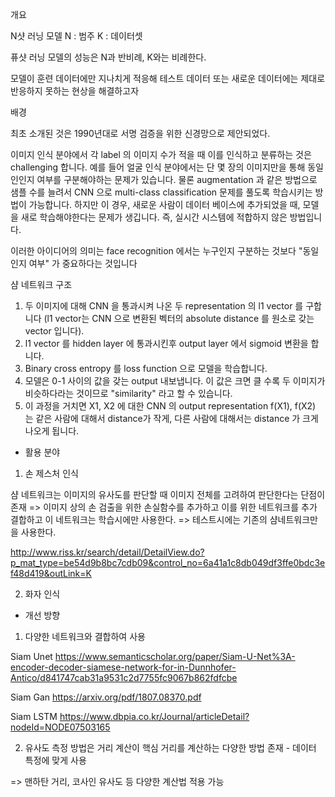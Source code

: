 개요

N샷 러닝 모델
N : 범주
K : 데이터셋

퓨샷 러닝 모델의 성능은 N과 반비례, K와는 비례한다.

모델이 훈련 데이터에만 지나치게 적응해 테스트 데이터 또는 새로운 데이터에는 제대로 반응하지 못하는 현상을 해결하고자



배경

최초 소개된 것은 1990년대로 서명 검증을 위한 신경망으로 제안되었다.

이미지 인식 분야에서 각 label 의 이미지 수가 적을 때 이를 인식하고 분류하는 것은 challenging 합니다. 
예를 들어 얼굴 인식 분야에서는 단 몇 장의 이미지만을 통해 동일인인지 여부를 구분해야하는 문제가 있습니다. 
물론 augmentation 과 같은 방법으로 샘플 수를 늘려서 CNN 으로 multi-class classification 문제를 풀도록 학습시키는 방법이 가능합니다. 
하지만 이 경우, 새로운 사람이 데이터 베이스에 추가되었을 때, 모델을 새로 학습해야한다는 문제가 생깁니다. 
즉, 실시간 시스템에 적합하지 않은 방법입니다. 

이러한 아이디어의 의미는 face recognition 에서는 누구인지 구분하는 것보다 "동일인지 여부" 가 중요하다는 것입니다



샴 네트워크 구조

1. 두 이미지에 대해 CNN 을 통과시켜 나온 두 representation 의 l1 vector 를 구합니다 (l1 vector는 CNN 으로 변환된 벡터의 absolute distance 를 원소로 갖는 vector 입니다).
2. l1 vector 를 hidden layer 에 통과시킨후 output layer 에서 sigmoid 변환을 합니다. 
3. Binary cross entropy 를 loss function 으로 모델을 학습합니다. 
4. 모델은 0-1 사이의 값을 갖는 output 내보냅니다. 이 값은 크면 클 수록 두 이미지가 비슷하다라는 것이므로 "similarity" 라고 할 수 있습니다. 
5. 이 과정을 거치면 X1, X2 에 대한 CNN 의 output representation f(X1), f(X2) 는 같은 사람에 대해서 distance가 작게, 다른 사람에 대해서는 distance 가 크게 나오게 됩니다.


* 활용 분야

1. 손 제스처 인식

샴 네트워크는 이미지의 유사도를 판단할 때 이미지 전체를 고려하여 판단한다는 단점이 존재
=> 이미지 상의 손 검출을 위한 손실함수를 추가하고 이를 위한 네트워크를 추가 결합하고 이 네트워크는 학습시에만 사용한다.
=> 테스트시에는 기존의 샴네트워크만을 사용한다.

http://www.riss.kr/search/detail/DetailView.do?p_mat_type=be54d9b8bc7cdb09&control_no=6a41a1c8db049df3ffe0bdc3ef48d419&outLink=K

2. 화자 인식


* 개선 방향

1. 다양한 네트워크와 결합하여 사용

Siam Unet
https://www.semanticscholar.org/paper/Siam-U-Net%3A-encoder-decoder-siamese-network-for-in-Dunnhofer-Antico/d841747cab31a9531c2d7755fc9067b862fdfcbe

Siam Gan
https://arxiv.org/pdf/1807.08370.pdf

Siam LSTM 
https://www.dbpia.co.kr/Journal/articleDetail?nodeId=NODE07503165

2. 유사도 측정 방법은 거리 계산이 핵심
거리를 계산하는 다양한 방법 존재 - 데이터 특정에 맞게 사용

=> 맨하탄 거리, 코사인 유사도 등 다양한 계산법 적용 가능


